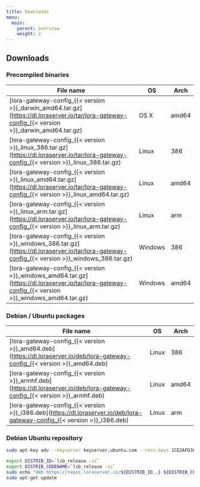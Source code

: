 ```yaml
---
title: Downloads
menu:
  main:
    parent: overview
    weight: 2
---
```


## Downloads

### Precompiled binaries

| File name                                                                                                                                         | OS      | Arch  |
| ------------------------------------------------------------------------------------------------------------------------------------------------- | ------- | ----- |
| [lora-gateway-config_{{< version >}}_darwin_amd64.tar.gz](https://dl.loraserver.io/tar/lora-gateway-config_{{< version >}}_darwin_amd64.tar.gz)   | OS X    | amd64 |
| [lora-gateway-config_{{< version >}}_linux_386.tar.gz](https://dl.loraserver.io/tar/lora-gateway-config_{{< version >}}_linux_386.tar.gz)         | Linux   | 386   |
| [lora-gateway-config_{{< version >}}_linux_amd64.tar.gz](https://dl.loraserver.io/tar/lora-gateway-config_{{< version >}}_linux_amd64.tar.gz)     | Linux   | amd64 |
| [lora-gateway-config_{{< version >}}_linux_arm.tar.gz](https://dl.loraserver.io/tar/lora-gateway-config_{{< version >}}_linux_arm.tar.gz)         | Linux   | arm   |
| [lora-gateway-config_{{< version >}}_windows_386.tar.gz](https://dl.loraserver.io/tar/lora-gateway-config_{{< version >}}_windows_386.tar.gz)     | Windows | 386   |
| [lora-gateway-config_{{< version >}}_windows_amd64.tar.gz](https://dl.loraserver.io/tar/lora-gateway-config_{{< version >}}_windows_amd64.tar.gz) | Windows | amd64 |

### Debian / Ubuntu packages

| File name                                                                                                                   | OS      | Arch  |
| ----------------------------------------------------------------------------------------------------------------------------| ------- | ----- |
| [lora-gateway-config_{{< version >}}_amd64.deb](https://dl.loraserver.io/deb/lora-gateway-config_{{< version >}}_amd64.deb) | Linux   | 386   |
| [lora-gateway-config_{{< version >}}_armhf.deb](https://dl.loraserver.io/deb/lora-gateway-config_{{< version >}}_armhf.deb) | Linux   | amd64 |
| [lora-gateway-config_{{< version >}}_i386.deb](https://dl.loraserver.io/deb/lora-gateway-config_{{< version >}}_i386.deb)   | Linux   | arm   |

### Debian Ubuntu repository

```bash
sudo apt-key adv --keyserver keyserver.ubuntu.com --recv-keys 1CE2AFD36DBCCA00

export DISTRIB_ID=`lsb_release -si`
export DISTRIB_CODENAME=`lsb_release -sc`
sudo echo "deb https://repos.loraserver.io/${DISTRIB_ID,,} ${DISTRIB_CODENAME} testing" | sudo tee /etc/apt/sources.list.d/loraserver.list
sudo apt-get update
```
